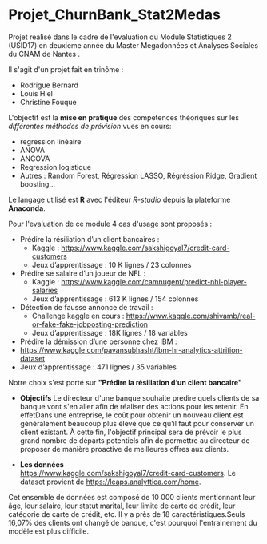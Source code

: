 # Projet_ChurnBank_Stat2Medas
Projet realisé dans le cadre de l'evaluation du Module Statistiques 2 (USID17) en deuxieme année du Master Megadonnées et Analyses Sociales du CNAM de Nantes .

Il s'agit d'un projet fait en trinôme :
- Rodrigue Bernard
- Louis Hiel
- Christine Fouque
  
L'objectif est la **mise en pratique** des competences théoriques sur les *différentes méthodes de prévision* vues en cours:
- regression linéaire
- ANOVA
- ANCOVA
- Regression logistique
-  Autres : Random Forest, Régression LASSO, Régréssion Ridge, Gradient boosting...

Le langage utilisé est **R** avec l'éditeur *R-studio* depuis la plateforme **Anaconda**.

Pour l'evaluation de ce module 4 cas d'usage sont proposés :
- Prédire la résiliation d’un client bancaires :
  -   Kaggle : https://www.kaggle.com/sakshigoyal7/credit-card-customers
  -   Jeux d’apprentissage : 10 K lignes / 23 colonnes
- Prédire se salaire d’un joueur de NFL :
  -   Kaggle : https://www.kaggle.com/camnugent/predict-nhl-player-salaries
  -   Jeux d’apprentissage : 613 K lignes / 154 colonnes
- Détection de fausse annonce de travail :
  -   Challenge kaggle en cours : https://www.kaggle.com/shivamb/real-or-fake-fake-jobposting-prediction
  -   Jeux d’apprentissage : 18K lignes / 18 variables
 - Prédire la démission d’une personne chez IBM :
  -  https://www.kaggle.com/pavansubhasht/ibm-hr-analytics-attrition-dataset
  -  Jeux d’apprentissage : 471 lignes / 35 variables

Notre choix s'est porté sur **"Prédire la résiliation d’un client bancaire"**
- **Objectifs** 
Le directeur d'une banque souhaite predire quels clients de sa banque vont s'en aller afin de réaliser des actions pour les retenir. En effetDans une entreprise, le coût pour obtenir un nouveau client est généralement beaucoup plus élevé que ce qu'il faut pour conserver un client existant. À cette fin, l'objectif principal sera de prévoir le plus grand nombre de départs potentiels afin de permettre au directeur de proposer de manière proactive de meilleures offres aux clients.

- **Les données**  
https://www.kaggle.com/sakshigoyal7/credit-card-customers. Le dataset provient de https://leaps.analyttica.com/home. 

Cet ensemble de données est composé de 10 000 clients mentionnant leur âge, leur salaire, leur statut marital, leur limite de carte de crédit, leur catégorie de carte de crédit, etc. Il y a près de 18 caractéristiques.Seuls 16,07% des clients ont changé de banque, c'est pourquoi l'entrainement du modèle est plus            difficile.

   





